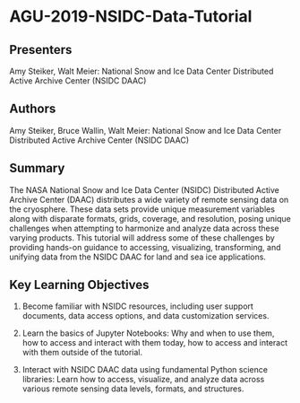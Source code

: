 # AGU-2019-NSIDC-Data-Tutorial

## Presenters

Amy Steiker, Walt Meier: National Snow and Ice Data Center Distributed Active Archive Center (NSIDC DAAC)

## Authors

Amy Steiker, Bruce Wallin, Walt Meier: National Snow and Ice Data Center Distributed Active Archive Center (NSIDC DAAC)

## Summary

The NASA National Snow and Ice Data Center (NSIDC) Distributed Active Archive Center (DAAC) distributes a wide variety of remote sensing data on the cryosphere. These data sets provide unique measurement variables along with disparate formats, grids, coverage, and resolution, posing unique challenges when attempting to harmonize and analyze data across these varying products. This tutorial will address some of these challenges by providing hands-on guidance to accessing, visualizing, transforming, and unifying data from the NSIDC DAAC for land and sea ice applications. 

## Key Learning Objectives

1) Become familiar with NSIDC resources, including user support documents, data access options, and data customization services.

2) Learn the basics of Jupyter Notebooks: Why and when to use them, how to access and interact with them today, how to access and interact with them outside of the tutorial. 

3) Interact with NSIDC DAAC data using fundamental Python science libraries: Learn how to access, visualize, and analyze data across various remote sensing data levels, formats, and structures.
